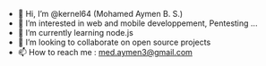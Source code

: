 - 👋 Hi, I’m @kernel64 (Mohamed Aymen B. S.)
- 👀 I’m interested in web and mobile developpement, Pentesting ... 
- 🌱 I’m currently learning node.js
- 💞️ I’m looking to collaborate on open source projects
- 📫 How to reach me : med.aymen3@gmail.com

<!---
kernel64/kernel64 is a ✨ special ✨ repository because its `README.md` (this file) appears on your GitHub profile.
You can click the Preview link to take a look at your changes.
--->
